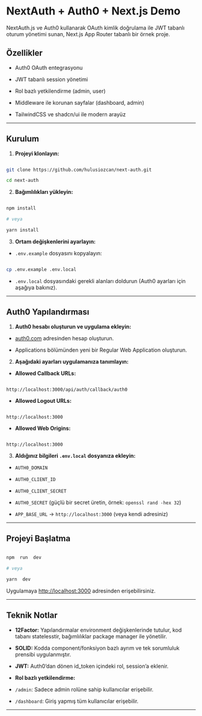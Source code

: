 # NextAuth + Auth0 + Next.js Demo



NextAuth.js ve Auth0 kullanarak OAuth kimlik doğrulama ile JWT tabanlı oturum yönetimi sunan, Next.js App Router tabanlı bir örnek proje.



## Özellikler



- Auth0 OAuth entegrasyonu

- JWT tabanlı session yönetimi

- Rol bazlı yetkilendirme (admin, user)

- Middleware ile korunan sayfalar (dashboard, admin)

- TailwindCSS ve shadcn/ui ile modern arayüz



---



## Kurulum



1.  **Projeyi klonlayın:**

```bash

git clone https://github.com/hulusiozcan/next-auth.git

cd next-auth

```



2.  **Bağımlılıkları yükleyin:**

```bash

npm install

# veya

yarn install

```



3.  **Ortam değişkenlerini ayarlayın:**

-  `.env.example` dosyasını kopyalayın:

```bash

cp .env.example .env.local

```

-  `.env.local` dosyasındaki gerekli alanları doldurun (Auth0 ayarları için aşağıya bakınız).



---



## Auth0 Yapılandırması



1.  **Auth0 hesabı oluşturun ve uygulama ekleyin:**

-  [auth0.com](https://auth0.com) adresinden hesap oluşturun.

- Applications bölümünden yeni bir Regular Web Application oluşturun.



2.  **Aşağıdaki ayarları uygulamanıza tanımlayın:**

-  **Allowed Callback URLs:**

```

http://localhost:3000/api/auth/callback/auth0

```

-  **Allowed Logout URLs:**

```

http://localhost:3000

```

-  **Allowed Web Origins:**

```

http://localhost:3000

```



3.  **Aldığınız bilgileri `.env.local` dosyanıza ekleyin:**

-  `AUTH0_DOMAIN`

-  `AUTH0_CLIENT_ID`

-  `AUTH0_CLIENT_SECRET`

-  `AUTH0_SECRET` (güçlü bir secret üretin, örnek: `openssl rand -hex 32`)

-  `APP_BASE_URL` → `http://localhost:3000` (veya kendi adresiniz)



---



## Projeyi Başlatma



```bash

npm  run  dev

# veya

yarn  dev

```



Uygulamaya [http://localhost:3000](http://localhost:3000) adresinden erişebilirsiniz.



---



## Teknik Notlar



-  **12Factor:** Yapılandırmalar environment değişkenlerinde tutulur, kod tabanı statelesstir, bağımlılıklar package manager ile yönetilir.

-  **SOLID:** Kodda component/fonksiyon bazlı ayrım ve tek sorumluluk prensibi uygulanmıştır.

-  **JWT:** Auth0’dan dönen id_token içindeki rol, session’a eklenir.

-  **Rol bazlı yetkilendirme:**

-  `/admin`: Sadece admin rolüne sahip kullanıcılar erişebilir.

-  `/dashboard`: Giriş yapmış tüm kullanıcılar erişebilir.



---